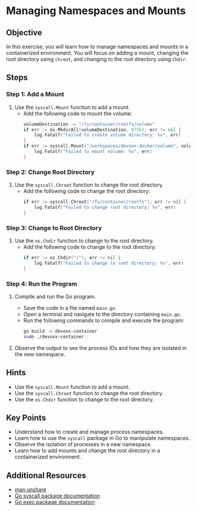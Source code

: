 # Managing Namespaces and Mounts

## Objective

In this exercise, you will learn how to manage namespaces and mounts in a containerized environment. You will focus on adding a mount, changing the root directory using `chroot`, and changing to the root directory using `Chdir`.

## Steps

### Step 1: Add a Mount

1. Use the `syscall.Mount` function to add a mount.
    - Add the following code to mount the volume:
      ```go
      volumeDestination := "/fs/container/rootfs/volume"
      if err := os.MkdirAll(volumeDestination, 0755); err != nil {
          log.Fatalf("Failed to create volume directory: %v", err)
      }
      if err := syscall.Mount("/workspaces/devoxx-docker/volume", volumeDestination, "", syscall.MS_PRIVATE|syscall.MS_BIND, ""); err != nil {
          log.Fatalf("Failed to mount volume: %v", err)
      }
      ```

### Step 2: Change Root Directory

1. Use the `syscall.Chroot` function to change the root directory.
    - Add the following code to change the root directory:
      ```go
      if err := syscall.Chroot("/fs/container/rootfs"); err != nil {
          log.Fatalf("Failed to change root directory: %v", err)
      }
      ```

### Step 3: Change to Root Directory

1. Use the `os.Chdir` function to change to the root directory.
    - Add the following code to change to the root directory:
      ```go
      if err := os.Chdir("/"); err != nil {
          log.Fatalf("Failed to change to root directory: %v", err)
      }
      ```

### Step 4: Run the Program

1. Compile and run the Go program.
    - Save the code in a file named `main.go`.
    - Open a terminal and navigate to the directory containing `main.go`.
    - Run the following commands to compile and execute the program:
      ```sh
      go build -o devoxx-container
      sudo ./devoxx-container
      ```

2. Observe the output to see the process IDs and how they are isolated in the new namespace.

## Hints

- Use the `syscall.Mount` function to add a mount.
- Use the `syscall.Chroot` function to change the root directory.
- Use the `os.Chdir` function to change to the root directory.

## Key Points

- Understand how to create and manage process namespaces.
- Learn how to use the `syscall` package in Go to manipulate namespaces.
- Observe the isolation of processes in a new namespace.
- Learn how to add mounts and change the root directory in a containerized environment.

## Additional Resources

- [man unshare](https://man7.org/linux/man-pages/man1/unshare.1.html)
- [Go syscall package documentation](https://pkg.go.dev/syscall)
- [Go exec package documentation](https://pkg.go.dev/os/exec)
